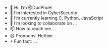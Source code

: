 - 👋 Hi, I’m @DucPhuH
- 👀 I’m interested in CyberSecurity
- 🌱 I’m currently learning C, Python, JavaScript
- 💞️ I’m looking to collaborate on ...
- 📫 How to reach me ...
- 😄 Pronouns: He/him
- ⚡ Fun fact: ...

<!---
DucPhuH/DucPhuH is a ✨ special ✨ repository because its `README.md` (this file) appears on your GitHub profile.
You can click the Preview link to take a look at your changes.
--->
